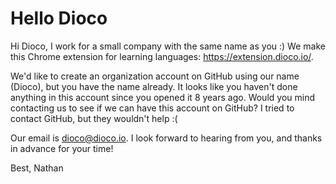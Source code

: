 # Hello Dioco

Hi Dioco, I work for a small company with the same name as you :) We make this Chrome extension for learning languages: https://extension.dioco.io/.

We'd like to create an organization account on GitHub using our name (Dioco), but you have the name already. It looks like you haven't done anything in this account since you opened it 8 years ago. Would you mind contacting us to see if we can have this account on GitHub? I tried to contact GitHub, but they wouldn't help :(

Our email is dioco@dioco.io. I look forward to hearing from you, and thanks in advance for your time!

Best,
Nathan
